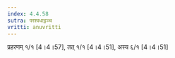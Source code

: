 ```yaml
---
index: 4.4.58
sutra: परश्वधाट्ठञ्च
vritti: anuvritti
---
```


प्रहरणम्  १/१ [4।4।57],  तत् १/१ [4।4।51], अस्य  ६/१ [4।4।51]